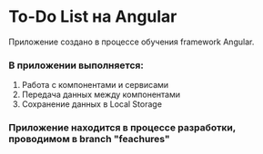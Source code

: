 # To-Do List на Angular

Приложение создано в процессе обучения framework Angular.  

### В приложении выполняется:
1. Работа с компонентами и сервисами
2. Передача данных между компонентами
3. Сохранение данных в Local Storage

### Приложение находится в процессе разработки, проводимом в branch "feachures"


